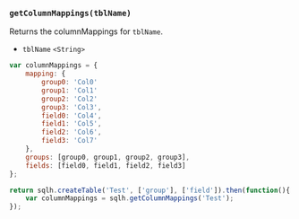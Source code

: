 ### ``getColumnMappings(tblName)``
Returns the columnMappings for ``tblName``.
- `tblName` `<String>`
```js
var columnMappings = {
	mapping: {
		group0: 'Col0'
		group1: 'Col1'
		group2: 'Col2'
		group3: 'Col3',
		field0: 'Col4',
		field1: 'Col5',
		field2: 'Col6',
		field3: 'Col7'
	},
	groups: [group0, group1, group2, group3],
	fields: [field0, field1, field2, field3]
};
```

```js
return sqlh.createTable('Test', ['group'], ['field']).then(function(){
	var columnMappings = sqlh.getColumnMappings('Test');
});
```